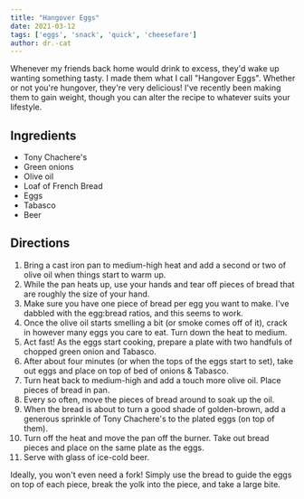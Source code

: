 ```yaml
---
title: "Hangover Eggs"
date: 2021-03-12
tags: ['eggs', 'snack', 'quick', 'cheesefare']
author: dr.-cat
---
```


Whenever my friends back home would drink to excess, they'd wake up wanting something tasty. I made them what I call "Hangover Eggs". Whether
or not you're hungover, they're very delicious! I've recently been making them to gain weight, though you can alter the recipe to whatever
suits your lifestyle.

## Ingredients

- Tony Chachere's
- Green onions
- Olive oil
- Loaf of French Bread
- Eggs
- Tabasco
- Beer

## Directions

1. Bring a cast iron pan to medium-high heat and add a second or two of olive oil when things start to warm up.
2. While the pan heats up, use your hands and tear off pieces of bread that are roughly the size of your hand.
3. Make sure you have one piece of bread per egg you want to make. I've dabbled with the egg:bread ratios, and this seems to work.
4. Once the olive oil starts smelling a bit (or smoke comes off of it), crack in however many eggs you care to eat. Turn down the heat to medium.
5. Act fast! As the eggs start cooking, prepare a plate with two handfuls of chopped green onion and Tabasco.
6. After about four minutes (or when the tops of the eggs start to set), take out eggs and place on top of bed of onions & Tabasco.
7. Turn heat back to medium-high and add a touch more olive oil. Place pieces of bread in pan.
8. Every so often, move the pieces of bread around to soak up the oil.
9. When the bread is about to turn a good shade of golden-brown, add a generous sprinkle of Tony Chachere's to the plated eggs (on top of them).
10. Turn off the heat and move the pan off the burner. Take out bread pieces and place on the same plate as the eggs.
11. Serve with glass of ice-cold beer.

Ideally, you won't even need a fork! Simply use the bread to guide the eggs on top of each piece, break the yolk into the piece, and take a large
bite.
